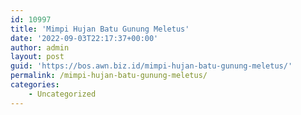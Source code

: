 ```yaml
---
id: 10997
title: 'Mimpi Hujan Batu Gunung Meletus'
date: '2022-09-03T22:17:37+00:00'
author: admin
layout: post
guid: 'https://bos.awn.biz.id/mimpi-hujan-batu-gunung-meletus/'
permalink: /mimpi-hujan-batu-gunung-meletus/
categories:
    - Uncategorized
---
```


